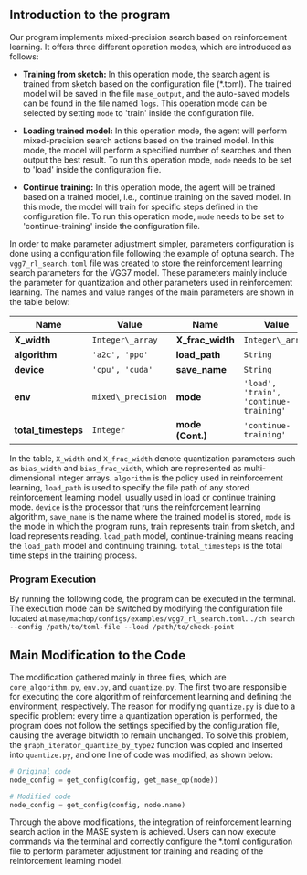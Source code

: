 ## Introduction to the program
Our program implements mixed-precision search based on reinforcement learning. It offers three different operation modes, which are introduced as follows:

- **Training from sketch:** In this operation mode, the search agent is trained from sketch based on the configuration file (*.toml). The trained model will be saved in the file `mase_output`, and the auto-saved models can be found in the file named `logs`. This operation mode can be selected by setting `mode` to 'train' inside the configuration file.
  
- **Loading trained model:** In this operation mode, the agent will perform mixed-precision search actions based on the trained model. In this mode, the model will perform a specified number of searches and then output the best result. To run this operation mode, `mode` needs to be set to 'load' inside the configuration file.

- **Continue training:** In this operation mode, the agent will be trained based on a trained model, i.e., continue training on the saved model. In this mode, the model will train for specific steps defined in the configuration file. To run this operation mode, `mode` needs to be set to 'continue-training' inside the configuration file.

In order to make parameter adjustment simpler, parameters configuration is done using a configuration file following the example of optuna search. The `vgg7_rl_search.toml` file was created to store the reinforcement learning search parameters for the VGG7 model. These parameters mainly include the parameter for quantization and other parameters used in reinforcement learning. The names and value ranges of the main parameters are shown in the table below:

| **Name**            | **Value**            | **Name**            | **Value**               |
|---------------------|----------------------|---------------------|-------------------------|
| **X\_width**        | `Integer\_array`     | **X\_frac\_width**  | `Integer\_array`        |
| **algorithm**       | `'a2c', 'ppo'`       | **load\_path**      | `String`                |
| **device**          | `'cpu', 'cuda'`      | **save\_name**      | `String`                |
| **env**             | `mixed\_precision`   | **mode**            | `'load', 'train', 'continue-training'` |
| **total\_timesteps**| `Integer`            |  **mode (Cont.)**  | `'continue-training'`   |


In the table, `X_width` and `X_frac_width` denote quantization parameters such as `bias_width` and  `bias_frac_width`, which are represented as multi-dimensional integer arrays. `algorithm` is the policy used in reinforcement learning, `load_path` is used to specify the file path of any stored reinforcement learning model, usually used in load or continue training mode. `device` is the processor that runs the reinforcement learning algorithm, `save_name` is the name where the trained model is stored, `mode` is the mode in which the program runs, train represents train from sketch, and load represents reading. `load_path` model, continue-training means reading the `load_path` model and continuing training. `total_timesteps` is the total time steps in the training process.

### Program Execution
By running the following code, the program can be executed in the terminal. The execution mode can be switched by modifying the configuration file located at `mase/machop/configs/examples/vgg7_rl_search.toml`.
```./ch search --config /path/to/toml-file --load /path/to/check-point```

## Main Modification to the Code

The modification gathered mainly in three files, which are `core_algorithm.py`, `env.py`, and `quantize.py`. The first two are responsible for executing the core algorithm of reinforcement learning and defining the environment, respectively. The reason for modifying `quantize.py` is due to a specific problem: every time a quantization operation is performed, the program does not follow the settings specified by the configuration file, causing the average bitwidth to remain unchanged. To solve this problem, the `graph_iterator_quantize_by_type2` function was copied and inserted into `quantize.py`, and one line of code was modified, as shown below:

```python
# Original code
node_config = get_config(config, get_mase_op(node))

# Modified code
node_config = get_config(config, node.name)
```
Through the above modifications, the integration of reinforcement learning search action in the MASE system is achieved. Users can now execute commands via the terminal and correctly configure the *.toml configuration file to perform parameter adjustment for training and reading of the reinforcement learning model.

